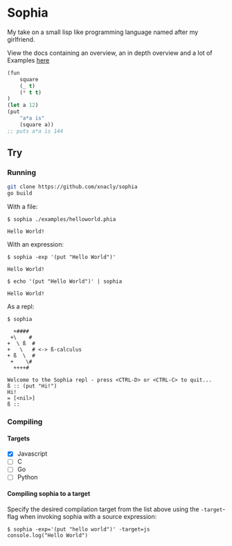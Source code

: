 # Sophia

My take on a small lisp like programming language named after my girlfriend.

View the docs containing an overview, an in depth overview and a lot of
Examples [here](https://xnacly.github.io/Sophia/)

```lisp
(fun
    square
    (_ t)
    (* t t)
)
(let a 12)
(put
    "a*a is"
    (square a))
;; puts a*a is 144
```

## Try

### Running

```bash
git clone https://github.com/xnacly/sophia
go build
```

With a file:

```text
$ sophia ./examples/helloworld.phia

Hello World!
```

With an expression:

```
$ sophia -exp '(put "Hello World")'

Hello World!
```

```
$ echo '(put "Hello World")' | sophia

Hello World!
```

As a repl:

```
$ sophia

  +####
 +\    #
+  \ ß  #
+   \   # <-> ß-calculus
+ ß  \  #
 +    \#
  ++++#

Welcome to the Sophia repl - press <CTRL-D> or <CTRL-C> to quit...
ß :: (put "Hi!")
Hi!
= [<nil>]
ß ::
```

### Compiling

#### Targets

- [x] Javascript
- [ ] C
- [ ] Go
- [ ] Python

#### Compiling sophia to a target

Specify the desired compilation target from the list above using the `-target`-flag when invoking sophia with a source expression:

```text
$ sophia -exp='(put "hello world")' -target=js
console.log("Hello World")
```
